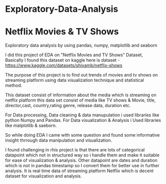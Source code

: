 # Exploratory-Data-Analysis 
# Netflix Movies & TV Shows

Exploratory data analysis by using pandas, numpy, matplotlib and seaborn

I did this project of EDA on "Netflix Movies and TV Shows" Dataset, Basically I found this dataset on kaggle
here is dataset - https://www.kaggle.com/datasets/shivamb/netflix-shows

The purpose of this project is to find out trends of movies and tv shows on streaming platform using data visualization technique and statistical method.

This dataset consist of information about the media which is streaming on netflix platform this data set consist of media like TV shows & Movie, title, director,cast,
country,rating genre, release data, duration etc.

For Data processing, Data cleaning & data manupulation i used libraries like python Numpy and Pandas. For Data visualization & Analysis i Used libraries like 
matplotlib & saeborn.

So while doing EDA I came with some question and found some informative insight thrrough data manipulation and visualization.

I found challenging in rhis project is that there are lots of categorical datapoint which not in structured way so i handle them and make it suitable for ease of 
visualization & analysis. Other datapoint are dates and duration which is not in pandas timestamp so I convert them for better use in further analysis. It is real time data of
streaming platform Netflix which is decent dataset for visualization and analysis.
